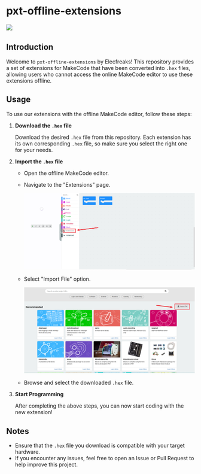 # pxt-offline-extensions

![](https://img.shields.io/badge/Platform-micro%3Abit-red)  

## Introduction

Welcome to `pxt-offline-extensions` by Elecfreaks! This repository provides a set of extensions for MakeCode that have been converted into `.hex` files, allowing users who cannot access the online MakeCode editor to use these extensions offline.

## Usage

To use our extensions with the offline MakeCode editor, follow these steps:

1. **Download the `.hex` file**

   Download the desired `.hex` file from this repository. Each extension has its own corresponding `.hex` file, so make sure you select the right one for your needs.

2. **Import the `.hex` file**

   - Open the offline MakeCode editor.

   - Navigate to the "Extensions" page.

     ![image](assest/image-1.png)

   - Select "Import File" option.

     ![image](assest/image-2.png)

   - Browse and select the downloaded `.hex` file.

3. **Start Programming**

   After completing the above steps, you can now start coding with the new extension!

## Notes

- Ensure that the `.hex` file you download is compatible with your target hardware.
- If you encounter any issues, feel free to open an Issue or Pull Request to help improve this project.
